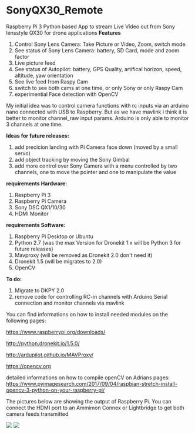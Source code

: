 # SonyQX30_Remote
Raspberry Pi 3 Python based App to stream Live Video out from Sony lensstyle QX30 for drone applications
<b>Features</b>
1. Control Sony Lens Camera: Take Picture or Video, Zoom, switch mode
2. See status of Sony Lens Camera: battery, SD Card, mode and zoom factor
3. Live picture feed
4. See status of Autopilot: battery, GPS Quality, artifical horizon, speed, altitude, yaw orientation
5. See live feed from Raspy Cam
6. switch to see both cams at one time, or only Sony or only Raspy Cam
7. experimential Face detection with OpenCV

My initial idea was to control camera functions with rc inputs via an arduino nano connected with USB to Raspberry. But as we have mavlink i think it is better to monitor channel_raw input params. Arduino is only able to monitor 3 channels at one time.

<b>Ideas for future releases:</b>
1. add precicion landing with Pi Camera face down (moved by a small servo)
2. add object tracking by moving the Sony Gimbal
3. add more control over Sony Camera with a menu controlled by two channels, one to move the pointer and one to manipulate the value

<b>requirements Hardware:</b>
1. Raspberry Pi 3
2. Raspberry Pi Camera
3. Sony DSC QX1/10/30
4. HDMI Monitor

<b>requirements Software:</b>
1. Raspberry Pi Desktop or Ubuntu
2. Python 2.7 (was the max Version for Dronekit 1.x will be Python 3 for future releases)
3. Mavproxy (will be removed as Dronekit 2.0 don't need it)
4. Dronekit 1.5 (will be migrates to 2.0)
5. OpenCV

<b>To do:</b>
1. Migrate to DKPY 2.0
2. remove code for controlling RC-in channels with Arduino Serial connection and monitor channels via mavlink

You can find informations on how to install needed modules on the following pages:

https://www.raspberrypi.org/downloads/

http://python.dronekit.io/1.5.0/

http://ardupilot.github.io/MAVProxy/

https://opencv.org


detailed informations on how to compile openCV on Adrians pages:
https://www.pyimagesearch.com/2017/09/04/raspbian-stretch-install-opencv-3-python-on-your-raspberry-pi/

The pictures below are showing the output of Raspberry Pi. You can connect the HDMI port to an Ammimon Connex or Lightbridge to get both camera feeds transmitted

<img src="https://github.com/zendrones/SonyQX30_Remote/raw/master/Screen.jpg">
<img src="https://github.com/zendrones/SonyQX30_Remote/raw/master/aufbau.jpg">
